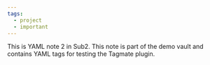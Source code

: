 ```yaml
---
tags:
  - project
  - important
---
```

This is YAML note 2 in Sub2. This note is part of the demo vault and contains YAML tags for testing the Tagmate plugin.
